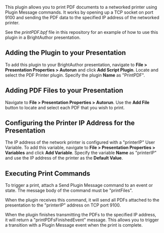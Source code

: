 This plugin allows you to print PDF documents to a networked printer using Plugin Message commands. It works by opening up a TCP socket on port 9100 and sending the PDF data to the specified IP address of the networked printer.

See the <em>printPDF.bpf</em> file in this repository for an example of how to use this plugin in a BrightAuthor presentation. 

Adding the Plugin to your Presentation
------------
<p>To add this plugin to your BrightAuthor presentation, navigate to <strong>File > Presentation Properties > Autorun</strong> and click <strong>Add Script Plugin</strong>. Locate and select the PDF Printer plugin. Specify the plugin <strong>Name</strong> as "PrintPDF".</p>

Adding PDF Files to your Presentation
--------------
<p>Navigate to <strong>File > Presentation Properties > Autorun</strong>. Use the <strong>Add File</strong> button to locate and select each PDF that you wish to print.</p>

Configuring the Printer IP Address for the Presentation
-------------
<p>The IP address of the network printer is configured with a "printerIP" User Variable. To add this variable, navigate to <strong>File > Presentation Properties > Variables</strong> and click <strong>Add Variable</strong>. Specify the variable <strong>Name</strong> as "printerIP" and use the IP address of the printer as the <strong>Default Value</strong>.</p>

Executing Print Commands
----------
<p>To trigger a print, attach a Send Plugin Message command to an event or state. The message body of the command must be "printFiles".</p> 

<p>When the plugin receives this command, it will send all PDFs attached to the presentation to the "printerIP" address on TCP port 9100.</p>

<p>When the plugin finishes transmitting the PDFs to the specified IP address, it will return a "printPDFsFinishedEvent" message. This allows you to trigger a transition with a Plugin Message event when the print is complete.</p>
